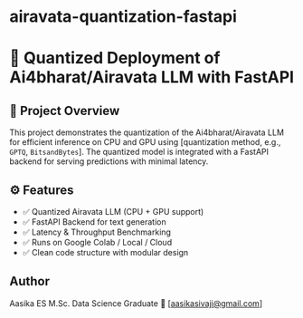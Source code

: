 # airavata-quantization-fastapi
# 🚀 Quantized Deployment of Ai4bharat/Airavata LLM with FastAPI

## 🔧 Project Overview
This project demonstrates the quantization of the Ai4bharat/Airavata LLM for efficient inference on CPU and GPU using [quantization method, e.g., `GPTQ`, `BitsandBytes`]. The quantized model is integrated with a FastAPI backend for serving predictions with minimal latency.

## ⚙️ Features
- ✅ Quantized Airavata LLM (CPU + GPU support)
- ✅ FastAPI Backend for text generation
- ✅ Latency & Throughput Benchmarking
- ✅ Runs on Google Colab / Local / Cloud
- ✅ Clean code structure with modular design
  
## Author
Aasika ES
M.Sc. Data Science Graduate
📧 [aasikasivaji@gmail.com]
